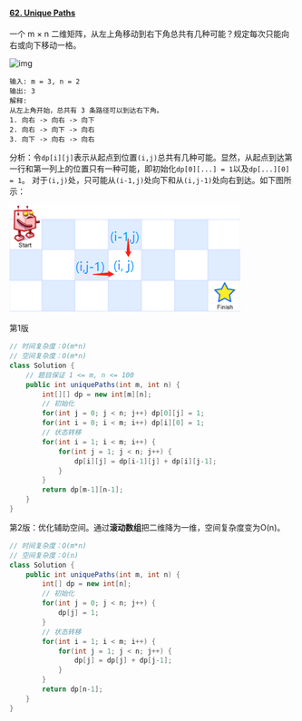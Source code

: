 #### [62. Unique Paths](https://leetcode-cn.com/problems/unique-paths/)

一个 m × n 二维矩阵，从左上角移动到右下角总共有几种可能？规定每次只能向右或向下移动一格。

![img](https://assets.leetcode-cn.com/aliyun-lc-upload/uploads/2018/10/22/robot_maze.png)

```
输入: m = 3, n = 2
输出: 3
解释:
从左上角开始，总共有 3 条路径可以到达右下角。
1. 向右 -> 向右 -> 向下
2. 向右 -> 向下 -> 向右
3. 向下 -> 向右 -> 向右
```

分析：令`dp[i][j]`表示从起点到位置`(i,j)`总共有几种可能。显然，从起点到达第一行和第一列上的位置只有一种可能，即初始化`dp[0][...] = 1`以及`dp[...][0] = 1`。 对于`(i,j)`处，只可能从`(i-1,j)`处向下和从`(i,j-1)`处向右到达。如下图所示：

![leetcode62](../../img/leetcode62.png)

第1版

```java
// 时间复杂度：O(m*n)
// 空间复杂度：O(m*n)
class Solution {
    // 题目保证 1 <= m, n <= 100
    public int uniquePaths(int m, int n) {
        int[][] dp = new int[m][n];
        // 初始化
        for(int j = 0; j < n; j++) dp[0][j] = 1;
        for(int i = 0; i < m; i++) dp[i][0] = 1;
        // 状态转移
        for(int i = 1; i < m; i++) {
            for(int j = 1; j < n; j++) {
                dp[i][j] = dp[i-1][j] + dp[i][j-1];
            }
        }
        return dp[m-1][n-1];
    }
}
```



第2版：优化辅助空间。通过**滚动数组**把二维降为一维，空间复杂度变为O(n)。

```java
// 时间复杂度：O(m*n)
// 空间复杂度：O(n)
class Solution {
    public int uniquePaths(int m, int n) {
        int[] dp = new int[n];
        // 初始化
        for(int j = 0; j < n; j++) {
            dp[j] = 1;
        }
        // 状态转移
        for(int i = 1; i < m; i++) {
            for(int j = 1; j < n; j++) {
                dp[j] = dp[j] + dp[j-1];
            }
        }
        return dp[n-1];
    }
}
```



